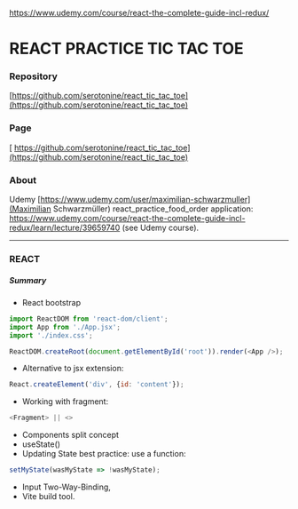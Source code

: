 https://www.udemy.com/course/react-the-complete-guide-incl-redux/

# REACT PRACTICE TIC TAC TOE
### Repository
[https://github.com/serotonine/react_tic_tac_toe](https://github.com/serotonine/react_tic_tac_toe)

### Page
[ https://github.com/serotonine/react_tic_tac_toe](https://github.com/serotonine/react_tic_tac_toe)

### About
Udemy [https://www.udemy.com/user/maximilian-schwarzmuller](Maximilian Schwarzmüller) react_practice_food_order application: https://www.udemy.com/course/react-the-complete-guide-incl-redux/learn/lecture/39659740 (see Udemy course).

***

### REACT 
##### Summary
- React bootstrap
```js
import ReactDOM from 'react-dom/client';
import App from './App.jsx';
import './index.css';

ReactDOM.createRoot(document.getElementById('root')).render(<App />);
```
- Alternative to jsx extension:
```js
React.createElement('div', {id: 'content'});
```

- Working with fragment:
```js
<Fragment> || <>
```
- Components split concept
- useState()
- Updating State best practice: use a function:
```js
setMyState(wasMyState => !wasMyState);
```
- Input Two-Way-Binding,
- Vite build tool.
